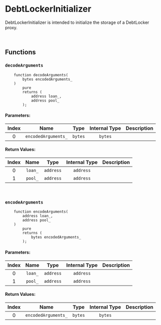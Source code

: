 # DebtLockerInitializer

DebtLockerInitializer is intended to initialize the storage of a DebtLocker proxy.

<br />


## Functions

### `decodeArguments` 



```solidity
    function decodeArguments(
        bytes encodedArguments_
    )
        pure
        returns (
            address loan_,
            address pool_
        );
```

#### Parameters:
| Index | Name | Type | Internal Type | Description |
| :---: | :--: | :--: | :-----------: | :---------- |
| 0 | `encodedArguments_` | `bytes` | `bytes` |  |


#### Return Values:
| Index | Name | Type | Internal Type | Description |
| :---: | :--: | :--: | :-----------: | :---------- |
| 0 | `loan_` | `address` | `address` |  |
| 1 | `pool_` | `address` | `address` |  |


<br />

### `encodeArguments` 



```solidity
    function encodeArguments(
        address loan_,
        address pool_
    )
        pure
        returns (
            bytes encodedArguments_
        );
```

#### Parameters:
| Index | Name | Type | Internal Type | Description |
| :---: | :--: | :--: | :-----------: | :---------- |
| 0 | `loan_` | `address` | `address` |  |
| 1 | `pool_` | `address` | `address` |  |


#### Return Values:
| Index | Name | Type | Internal Type | Description |
| :---: | :--: | :--: | :-----------: | :---------- |
| 0 | `encodedArguments_` | `bytes` | `bytes` |  |


<br />



